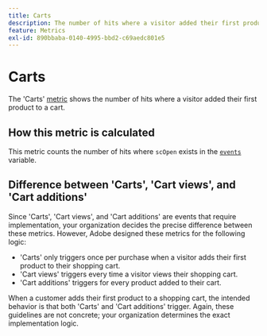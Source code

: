 ```yaml
---
title: Carts
description: The number of hits where a visitor added their first product to a cart.
feature: Metrics
exl-id: 890bbaba-0140-4995-bbd2-c69aedc801e5
---
```

# Carts

The 'Carts' [metric](overview.md) shows the number of hits where a visitor added their first product to a cart.

## How this metric is calculated

This metric counts the number of hits where `scOpen` exists in the [`events`](/help/implement/vars/page-vars/events/events-overview.md) variable.

## Difference between 'Carts', 'Cart views', and 'Cart additions'

Since 'Carts', 'Cart views', and 'Cart additions' are events that require implementation, your organization decides the precise difference between these metrics. However, Adobe designed these metrics for the following logic:

* 'Carts' only triggers once per purchase when a visitor adds their first product to their shopping cart.
* 'Cart views' triggers every time a visitor views their shopping cart.
* 'Cart additions' triggers for every product added to their cart.

When a customer adds their first product to a shopping cart, the intended behavior is that both 'Carts' and 'Cart additions' trigger. Again, these guidelines are not concrete; your organization determines the exact implementation logic.
